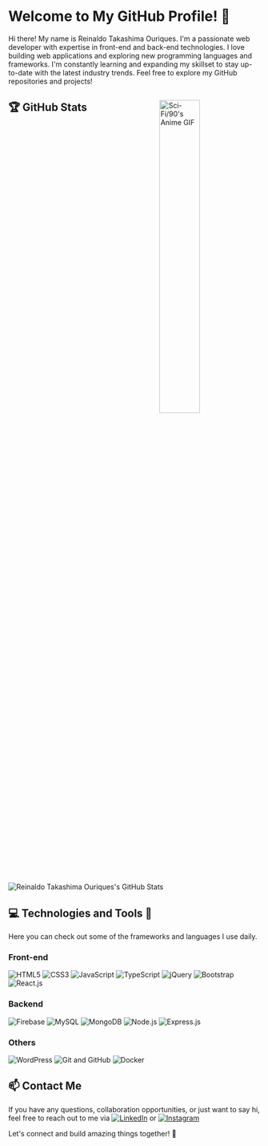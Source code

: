 <!-- Header Section -->
# Welcome to My GitHub Profile! 👋

Hi there! My name is Reinaldo Takashima Ouriques. I'm a passionate web developer with expertise in front-end and back-end technologies. I love building web applications and exploring new programming languages and frameworks. I'm constantly learning and expanding my skillset to stay up-to-date with the latest industry trends. Feel free to explore my GitHub repositories and projects!

<!-- GitHub Stats and GIF Section -->
<div width="100%">
  <img src="https://media.giphy.com/media/BmzqC8YEtarJK/giphy.gif" alt="Sci-Fi/90's Anime GIF" align="right" width="40%">
  
  <!-- GitHub Stats Section -->
  ## 🏆 GitHub Stats
  
  ![Reinaldo Takashima Ouriques's GitHub Stats](https://github-readme-stats.vercel.app/api?username=ReinaldoTOuriques&show_icons=true&count_private=true&theme=dark)
</div>

<!-- Technologies and Tools Section -->
## 💻 Technologies and Tools 🧰

Here you can check out some of the frameworks and languages I use daily.

### Front-end 
![HTML5](https://img.shields.io/badge/-HTML5-E34F26?style=flat-square&logo=html5&logoColor=white)
![CSS3](https://img.shields.io/badge/-CSS3-1572B6?style=flat-square&logo=css3&logoColor=white)
![JavaScript](https://img.shields.io/badge/-JavaScript-F7DF1E?style=flat-square&logo=javascript&logoColor=black)
![TypeScript](https://img.shields.io/badge/-TypeScript-007ACC?style=flat-square&logo=typescript&logoColor=white)
![jQuery](https://img.shields.io/badge/-jQuery-0769AD?style=flat-square&logo=jquery&logoColor=white)
![Bootstrap](https://img.shields.io/badge/-Bootstrap-7952B3?style=flat-square&logo=bootstrap&logoColor=white)
![React.js](https://img.shields.io/badge/-React.js-61DAFB?style=flat-square&logo=react&logoColor=black)

### Backend
![Firebase](https://img.shields.io/badge/-Firebase-FFCA28?style=flat-square&logo=firebase&logoColor=black)
![MySQL](https://img.shields.io/badge/-MySQL-4479A1?style=flat-square&logo=mysql&logoColor=white)
![MongoDB](https://img.shields.io/badge/-MongoDB-47A248?style=flat-square&logo=mongodb&logoColor=white)
![Node.js](https://img.shields.io/badge/-Node.js-339933?style=flat-square&logo=node.js&logoColor=white)
![Express.js](https://img.shields.io/badge/-Express.js-000000?style=flat-square&logo=express&logoColor=white)

### Others
![WordPress](https://img.shields.io/badge/-WordPress-21759B?style=flat-square&logo=wordpress&logoColor=white)
![Git and GitHub](https://img.shields.io/badge/-Git%20and%20GitHub-181717?style=flat-square&logo=git&logoColor=white)
![Docker](https://img.shields.io/badge/-Docker-2496ED?style=flat-square&logo=docker&logoColor=white)

<!-- Contact Me Section -->
## 📫 Contact Me

If you have any questions, collaboration opportunities, or just want to say hi, feel free to reach out to me via [![LinkedIn](https://img.shields.io/badge/-LinkedIn-0077B5?style=flat-square&logo=linkedin&logoColor=white)](https://www.linkedin.com/in/reinaldotaka/) or 
[![Instagram](https://img.shields.io/badge/-Instagram-E4405F?style=flat-square&logo=instagram&logoColor=white)](https://www.instagram.com/reinaldot.ouriques/)

Let's connect and build amazing things together! 🚀
